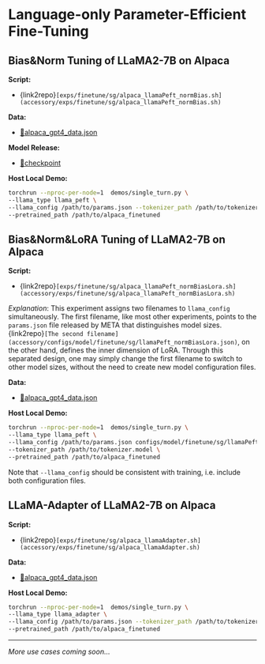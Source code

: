 # Language-only Parameter-Efficient Fine-Tuning

## Bias&Norm Tuning of LLaMA2-7B on Alpaca 

**Script:**

+  {link2repo}`[exps/finetune/sg/alpaca_llamaPeft_normBias.sh](accessory/exps/finetune/sg/alpaca_llamaPeft_normBias.sh)`

**Data:**

+ [💾alpaca_gpt4_data.json](https://github.com/Instruction-Tuning-with-GPT-4/GPT-4-LLM/blob/main/data/alpaca_gpt4_data.json)

**Model Release:**

+ [🤗checkpoint](https://huggingface.co/Alpha-VLLM/LLaMA2-Accessory/blob/main/finetune/sg/alpaca_llamaPeft_normBias/consolidated.00-of-01.model-diff.pth)

**Host Local Demo:**

```bash
torchrun --nproc-per-node=1  demos/single_turn.py \
--llama_type llama_peft \
--llama_config /path/to/params.json --tokenizer_path /path/to/tokenizer.model \
--pretrained_path /path/to/alpaca_finetuned
```

## Bias&Norm&LoRA Tuning of LLaMA2-7B on Alpaca

**Script:**

+ {link2repo}`[exps/finetune/sg/alpaca_llamaPeft_normBiasLora.sh](accessory/exps/finetune/sg/alpaca_llamaPeft_normBiasLora.sh)`

*Explanation*: This experiment assigns two filenames to `llama_config` simultaneously. The first filename, like most other experiments, points to the `params.json` file released by META that distinguishes model sizes. {link2repo}`[The second filename](accessory/configs/model/finetune/sg/llamaPeft_normBiasLora.json)`, on the other hand, defines the inner dimension of LoRA. Through this separated design, one may simply change the first filename to switch to other model sizes, without the need to create new model configuration files.

**Data:**

+ [💾alpaca_gpt4_data.json](https://github.com/Instruction-Tuning-with-GPT-4/GPT-4-LLM/blob/main/data/alpaca_gpt4_data.json)

**Host Local Demo:**

```bash
torchrun --nproc-per-node=1  demos/single_turn.py \
--llama_type llama_peft \
--llama_config /path/to/params.json configs/model/finetune/sg/llamaPeft_normBiasLora.json \
--tokenizer_path /path/to/tokenizer.model \
--pretrained_path /path/to/alpaca_finetuned
```

Note that `--llama_config` should be consistent with training, i.e. include both configuration files.

## LLaMA-Adapter of LLaMA2-7B on Alpaca 

**Script:**

+ {link2repo}`[exps/finetune/sg/alpaca_llamaAdapter.sh](accessory/exps/finetune/sg/alpaca_llamaAdapter.sh)`

**Data:**

+ [💾alpaca_gpt4_data.json](https://github.com/Instruction-Tuning-with-GPT-4/GPT-4-LLM/blob/main/data/alpaca_gpt4_data.json)

**Host Local Demo:**

```bash
torchrun --nproc-per-node=1  demos/single_turn.py \
--llama_type llama_adapter \
--llama_config /path/to/params.json --tokenizer_path /path/to/tokenizer.model \
--pretrained_path /path/to/alpaca_finetuned
```

---

*More use cases coming soon...*